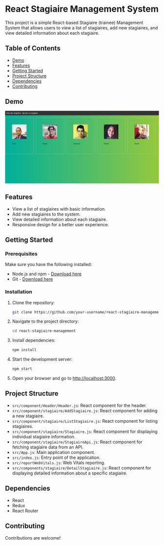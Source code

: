 # React Stagiaire Management System

This project is a simple React-based Stagiaire (trainee) Management System that allows users to view a list of stagiaires, add new stagiaires, and view detailed information about each stagiaire.

## Table of Contents

- [Demo](#Demo)
- [Features](#features)
- [Getting Started](#getting-started)
- [Project Structure](#project-structure)
- [Dependencies](#dependencies)
- [Contributing](#contributing)

## Demo

![React Stagiaire Management System](Screenshot.png)

## Features

- View a list of stagiaires with basic information.
- Add new stagiaires to the system.
- View detailed information about each stagiaire.
- Responsive design for a better user experience.

## Getting Started

### Prerequisites

Make sure you have the following installed:

- Node.js and npm - [Download here](https://nodejs.org/)
- Git - [Download here](https://git-scm.com/)

### Installation

1. Clone the repository:

   ```bash
   git clone https://github.com/your-username/react-stagiaire-management.git
   ```

2. Navigate to the project directory:

   ```bash
   cd react-stagiaire-management
   ```

3. Install dependencies:

   ```bash
   npm install
   ```

4. Start the development server:

   ```bash
   npm start
   ```

5. Open your browser and go to [http://localhost:3000](http://localhost:3000).

## Project Structure

- `src/component/Header/Header.js`: React component for the header.
- `src/component/stagiaire/AddStagiaire.js`: React component for adding a new stagiaire.
- `src/component/stagiaire/ListStagiaire.js`: React component for listing stagiaires.
- `src/component/stagiaire/Stagiaire.js`: React component for displaying individual stagiaire information.
- `src/component/stagiaire/StagiaireApi.js`: React component for fetching stagiaire data from an API.
- `src/App.js`: Main application component.
- `src/index.js`: Entry point of the application.
- `src/reportWebVitals.js`: Web Vitals reporting.
- `src/components/stagiaire/DetailStagiaire.js`: React component for displaying detailed information about a specific stagiaire.

## Dependencies

- React
- Redux
- React Router

## Contributing

Contributions are welcome!
